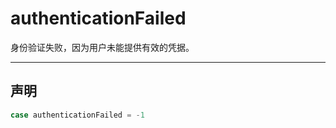 # authenticationFailed

身份验证失败，因为用户未能提供有效的凭据。

---

## 声明

```swift
case authenticationFailed = -1
```